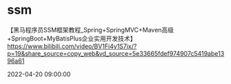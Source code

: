 # ssm
【黑马程序员SSM框架教程_Spring+SpringMVC+Maven高级+SpringBoot+MyBatisPlus企业实用开发技术】 
https://www.bilibili.com/video/BV1Fi4y1S7ix/?p=19&share_source=copy_web&vd_source=5e33665fdef974907c5419abe1396a61

2022-04-20 09:00:00
